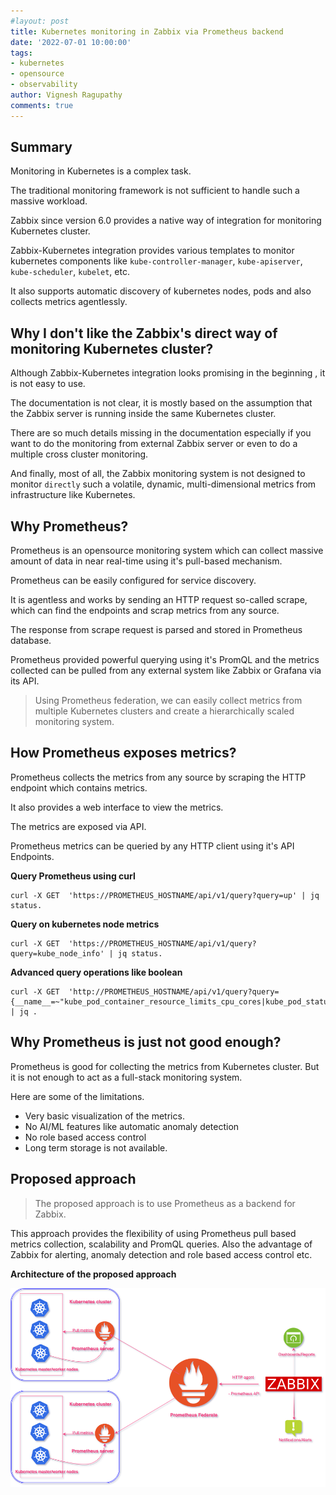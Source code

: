 ```yaml
---
#layout: post
title: Kubernetes monitoring in Zabbix via Prometheus backend
date: '2022-07-01 10:00:00'
tags:
- kubernetes
- opensource
- observability
author: Vignesh Ragupathy
comments: true
---
```

## Summary

Monitoring in Kubernetes is a complex task.

The traditional monitoring framework is not sufficient to handle such a massive workload.

Zabbix since version 6.0 provides a native way of integration for monitoring Kubernetes cluster.

Zabbix-Kubernetes integration provides various templates to monitor kubernetes components like `kube-controller-manager`, `kube-apiserver`, `kube-scheduler`, `kubelet`, etc.

It also supports automatic discovery of kubernetes nodes, pods and also collects metrics agentlessly.

## Why I don't like the Zabbix's direct way of monitoring Kubernetes cluster?

Although Zabbix-Kubernetes integration looks promising in the beginning , it is not easy to use.

The documentation is not clear, it is mostly based on the assumption that the Zabbix server is running inside the same Kubernetes cluster.

There are so much details missing in the documentation especially if you want to do the monitoring from external Zabbix server or even to do a multiple cross cluster monitoring.

And finally, most of all, the  Zabbix monitoring system is not designed to monitor `directly` such a volatile, dynamic, multi-dimensional metrics from infrastructure like Kubernetes.

## Why Prometheus?

Prometheus is an opensource monitoring system which can collect massive amount of data in near real-time using it's pull-based mechanism.

Prometheus can be easily configured for service discovery.

It is agentless and works by sending an HTTP request so-called scrape, which can find the endpoints and scrap metrics from any source.

The response from scrape request is parsed and stored in Prometheus database.

Prometheus provided powerful querying using it's PromQL and the metrics collected can be pulled from any external system like Zabbix or Grafana via its API.

> Using Prometheus federation, we can easily collect metrics from multiple Kubernetes clusters and create a hierarchically scaled monitoring system.

## How Prometheus exposes metrics?

Prometheus collects the metrics from any source by scraping the HTTP endpoint which contains metrics.

It also provides a web interface to view the metrics.

The metrics are exposed via API.

Prometheus metrics can be queried by any HTTP client using it's API Endpoints.

**Query Prometheus using curl**

```
curl -X GET  'https://PROMETHEUS_HOSTNAME/api/v1/query?query=up' | jq status.
```

**Query on kubernetes node metrics**

```
curl -X GET  'https://PROMETHEUS_HOSTNAME/api/v1/query?query=kube_node_info' | jq status.
```

**Advanced query operations like boolean**

```
curl -X GET  'http://PROMETHEUS_HOSTNAME/api/v1/query?query={__name__=~"kube_pod_container_resource_limits_cpu_cores|kube_pod_status_phase"}>0' | jq .
```

## Why Prometheus is just not good enough?

Prometheus is good for collecting the metrics from Kubernetes cluster.
But it is not enough to act as a full-stack monitoring system.

Here are some of the limitations.

- Very basic visualization of the metrics.
- No AI/ML features like automatic anomaly detection
- No role based access control
- Long term storage is not available.

## Proposed approach

> The proposed approach is to use Prometheus as a backend for Zabbix.

This approach provides the flexibility of using Prometheus pull based metrics collection, scalability and PromQL queries. Also the advantage of Zabbix for alerting, anomaly detection and role based access control etc.

**Architecture of the proposed approach**

![prometheus_federate](/content/images/2022/kubernetes-promethues-federate.png)
